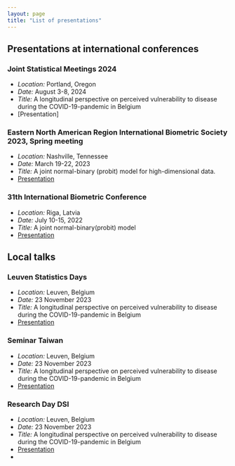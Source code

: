 ```yaml
---
layout: page
title: "List of presentations"
---
```

## Presentations at international conferences

### Joint Statistical Meetings 2024
* _Location:_ Portland, Oregon
* _Date:_ August 3-8, 2024
* _Title:_ A longitudinal perspective on perceived vulnerability to disease during the COVID-19-pandemic in Belgium
* [Presentation]
  
### Eastern North American Region International Biometric Society 2023, Spring meeting
* _Location:_ Nashville, Tennessee
* _Date:_ March 19-22, 2023
* _Title:_ A joint normal-binary (probit) model for high-dimensional data.
* [Presentation](ENAR.pdf)
  
### 31th International Biometric Conference
* _Location:_ Riga, Latvia
* _Date:_ July  10-15, 2022
* _Title:_ A joint normal-binary(probit) model
* [Presentation](Delporte_presentation_IBC2022.pdf)
   
## Local talks

### Leuven Statistics Days
* _Location:_ Leuven, Belgium
* _Date:_ 23 November 2023
* _Title:_ A longitudinal perspective on perceived vulnerability to disease during the COVID-19-pandemic in Belgium
* [Presentation](Lstat_day.pdf)

### Seminar Taiwan
* _Location:_ Leuven, Belgium
* _Date:_ 23 November 2023
* _Title:_ A longitudinal perspective on perceived vulnerability to disease during the COVID-19-pandemic in Belgium
* [Presentation](https://www.overleaf.com/read/dkzyztszxmcv#7bdcdb)
  
### Research Day DSI
* _Location:_ Leuven, Belgium
* _Date:_ 23 November 2023
* _Title:_ A longitudinal perspective on perceived vulnerability to disease during the COVID-19-pandemic in Belgium
* [Presentation](https://www.overleaf.com/read/dkzyztszxmcv#7bdcdb)
* 
